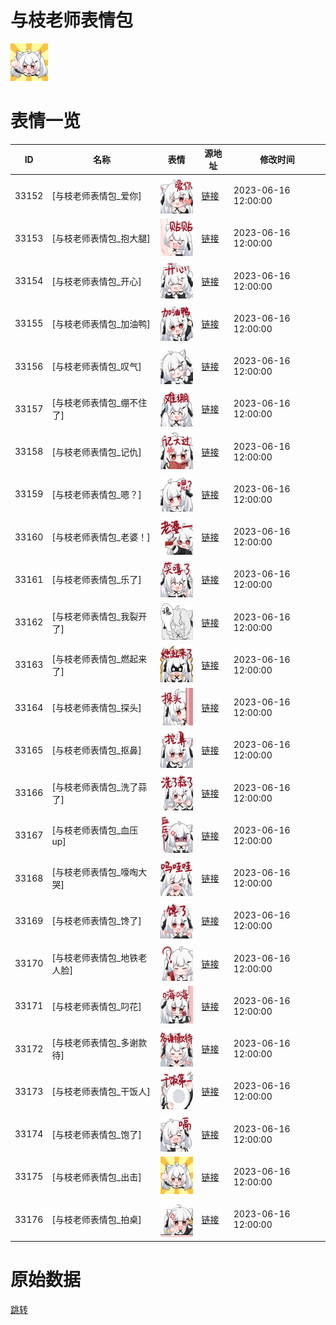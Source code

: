 # 与枝老师表情包

<img src="./cover.png" height="60" alt="cover" />

# 表情一览

|ID|名称|表情|源地址|修改时间|
|----|----|----|----|----|
|33152|[与枝老师表情包_爱你]|<img src="./pic/033152_%5B与枝老师表情包_爱你%5D.png" height="60" alt="爱你"/>|[链接](https://i0.hdslb.com/bfs/garb/08ad03a1b5209e5ded01f0add17cc7415773412c.png)|2023-06-16 12:00:00|
|33153|[与枝老师表情包_抱大腿]|<img src="./pic/033153_%5B与枝老师表情包_抱大腿%5D.png" height="60" alt="抱大腿"/>|[链接](https://i0.hdslb.com/bfs/garb/b057da467e2b7b33b3a6236d56e3b043864efea1.png)|2023-06-16 12:00:00|
|33154|[与枝老师表情包_开心]|<img src="./pic/033154_%5B与枝老师表情包_开心%5D.png" height="60" alt="开心"/>|[链接](https://i0.hdslb.com/bfs/garb/480d56a65ed7505343cc979aa507064c6f120116.png)|2023-06-16 12:00:00|
|33155|[与枝老师表情包_加油鸭]|<img src="./pic/033155_%5B与枝老师表情包_加油鸭%5D.png" height="60" alt="加油鸭"/>|[链接](https://i0.hdslb.com/bfs/garb/08d6e84b8db9d3b210b32d0d2c3b5f8f9544f50c.png)|2023-06-16 12:00:00|
|33156|[与枝老师表情包_叹气]|<img src="./pic/033156_%5B与枝老师表情包_叹气%5D.png" height="60" alt="叹气"/>|[链接](https://i0.hdslb.com/bfs/garb/178aca8ee5adb56f620f8960962b8f1653520b3f.png)|2023-06-16 12:00:00|
|33157|[与枝老师表情包_绷不住了]|<img src="./pic/033157_%5B与枝老师表情包_绷不住了%5D.png" height="60" alt="绷不住了"/>|[链接](https://i0.hdslb.com/bfs/garb/0dbef0ea4f6c84ea09d58c240b9fa83551c611bd.png)|2023-06-16 12:00:00|
|33158|[与枝老师表情包_记仇]|<img src="./pic/033158_%5B与枝老师表情包_记仇%5D.png" height="60" alt="记仇"/>|[链接](https://i0.hdslb.com/bfs/garb/9e8e50e21d446c4ea1f60d4cbf27061cfc296276.png)|2023-06-16 12:00:00|
|33159|[与枝老师表情包_嗯？]|<img src="./pic/033159_%5B与枝老师表情包_嗯？%5D.png" height="60" alt="嗯？"/>|[链接](https://i0.hdslb.com/bfs/garb/00d2d4af469e73fc55da8d42b2f6077434939471.png)|2023-06-16 12:00:00|
|33160|[与枝老师表情包_老婆！]|<img src="./pic/033160_%5B与枝老师表情包_老婆！%5D.png" height="60" alt="老婆！"/>|[链接](https://i0.hdslb.com/bfs/garb/c25a79ffa33ad5559bdf532e8010dac4610e1377.png)|2023-06-16 12:00:00|
|33161|[与枝老师表情包_乐了]|<img src="./pic/033161_%5B与枝老师表情包_乐了%5D.png" height="60" alt="乐了"/>|[链接](https://i0.hdslb.com/bfs/garb/ab20d4ba9960727d412ec0b4afcac2153fb1436d.png)|2023-06-16 12:00:00|
|33162|[与枝老师表情包_我裂开了]|<img src="./pic/033162_%5B与枝老师表情包_我裂开了%5D.png" height="60" alt="我裂开了"/>|[链接](https://i0.hdslb.com/bfs/garb/34f100ce07094315511a0dc6f68bdb6a64aa777c.png)|2023-06-16 12:00:00|
|33163|[与枝老师表情包_燃起来了]|<img src="./pic/033163_%5B与枝老师表情包_燃起来了%5D.png" height="60" alt="燃起来了"/>|[链接](https://i0.hdslb.com/bfs/garb/8265af7443d5e14b46d47fa9b8131759b590cd21.png)|2023-06-16 12:00:00|
|33164|[与枝老师表情包_探头]|<img src="./pic/033164_%5B与枝老师表情包_探头%5D.png" height="60" alt="探头"/>|[链接](https://i0.hdslb.com/bfs/garb/244168d5a172b0407291526e1a717fad8d92f70a.png)|2023-06-16 12:00:00|
|33165|[与枝老师表情包_抠鼻]|<img src="./pic/033165_%5B与枝老师表情包_抠鼻%5D.png" height="60" alt="抠鼻"/>|[链接](https://i0.hdslb.com/bfs/garb/4cc41a3b0b10a61a2b66d1db5dc6948b79c89425.png)|2023-06-16 12:00:00|
|33166|[与枝老师表情包_洗了蒜了]|<img src="./pic/033166_%5B与枝老师表情包_洗了蒜了%5D.png" height="60" alt="洗了蒜了"/>|[链接](https://i0.hdslb.com/bfs/garb/8d10989135b64f456302637f2a1d4817d915b777.png)|2023-06-16 12:00:00|
|33167|[与枝老师表情包_血压up]|<img src="./pic/033167_%5B与枝老师表情包_血压up%5D.png" height="60" alt="血压up"/>|[链接](https://i0.hdslb.com/bfs/garb/c0f9fdf7424f85988960f4eb271a75b112d7df38.png)|2023-06-16 12:00:00|
|33168|[与枝老师表情包_嚎啕大哭]|<img src="./pic/033168_%5B与枝老师表情包_嚎啕大哭%5D.png" height="60" alt="嚎啕大哭"/>|[链接](https://i0.hdslb.com/bfs/garb/f97cf37184d8885140c9ce59ad707b7d893407eb.png)|2023-06-16 12:00:00|
|33169|[与枝老师表情包_馋了]|<img src="./pic/033169_%5B与枝老师表情包_馋了%5D.png" height="60" alt="馋了"/>|[链接](https://i0.hdslb.com/bfs/garb/972bb550f324f143b90d6cf3be49b6cdbf9ad7c3.png)|2023-06-16 12:00:00|
|33170|[与枝老师表情包_地铁老人脸]|<img src="./pic/033170_%5B与枝老师表情包_地铁老人脸%5D.png" height="60" alt="地铁老人脸"/>|[链接](https://i0.hdslb.com/bfs/garb/dd2a0e84662f719d22f2ce5bee98b39d14d9df73.png)|2023-06-16 12:00:00|
|33171|[与枝老师表情包_叼花]|<img src="./pic/033171_%5B与枝老师表情包_叼花%5D.png" height="60" alt="叼花"/>|[链接](https://i0.hdslb.com/bfs/garb/a05878ae9df2eefb87835c393d4df72b535e3158.png)|2023-06-16 12:00:00|
|33172|[与枝老师表情包_多谢款待]|<img src="./pic/033172_%5B与枝老师表情包_多谢款待%5D.png" height="60" alt="多谢款待"/>|[链接](https://i0.hdslb.com/bfs/garb/e3a6a802124e70693f62b04802a192b4c11a74f3.png)|2023-06-16 12:00:00|
|33173|[与枝老师表情包_干饭人]|<img src="./pic/033173_%5B与枝老师表情包_干饭人%5D.png" height="60" alt="干饭人"/>|[链接](https://i0.hdslb.com/bfs/garb/b0fb7d0db4272fa76ddf5af7ad0c0ca93f090516.png)|2023-06-16 12:00:00|
|33174|[与枝老师表情包_饱了]|<img src="./pic/033174_%5B与枝老师表情包_饱了%5D.png" height="60" alt="饱了"/>|[链接](https://i0.hdslb.com/bfs/garb/7ee662e443d2208ac22397170e1f231694300227.png)|2023-06-16 12:00:00|
|33175|[与枝老师表情包_出击]|<img src="./pic/033175_%5B与枝老师表情包_出击%5D.png" height="60" alt="出击"/>|[链接](https://i0.hdslb.com/bfs/garb/7b4d4f98f54a0ed56f77a4f3f43c8b5b12a30021.png)|2023-06-16 12:00:00|
|33176|[与枝老师表情包_拍桌]|<img src="./pic/033176_%5B与枝老师表情包_拍桌%5D.png" height="60" alt="拍桌"/>|[链接](https://i0.hdslb.com/bfs/garb/02076d4f8859fef60cfa1b631b2270c7e40f089f.png)|2023-06-16 12:00:00|

# 原始数据

[跳转](./raw.json)

